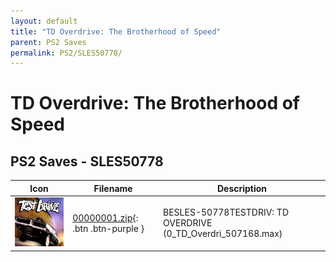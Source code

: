 ```yaml
---
layout: default
title: "TD Overdrive: The Brotherhood of Speed"
parent: PS2 Saves
permalink: PS2/SLES50778/
---
```

# TD Overdrive: The Brotherhood of Speed

## PS2 Saves - SLES50778

| Icon | Filename | Description |
|------|----------|-------------|
| ![TD Overdrive: The Brotherhood of Speed](icon0.png) | [00000001.zip](00000001.zip){: .btn .btn-purple } | BESLES-50778TESTDRIV: TD OVERDRIVE (0_TD_Overdri_507168.max) |
